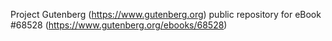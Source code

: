 Project Gutenberg (https://www.gutenberg.org) public repository for
eBook #68528 (https://www.gutenberg.org/ebooks/68528)
